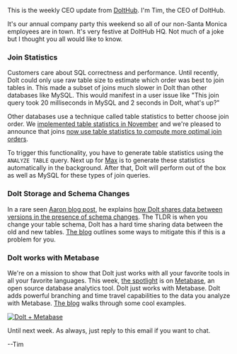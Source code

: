 This is the weekly CEO update from [DoltHub](https://www.dolthub.com/). I'm Tim, the CEO of DoltHub. 

It's our annual company party this weekend so all of our non-Santa Monica employees are in town. It's very festive at DoltHub HQ. Not much of a joke but I thought you all would like to know.

### Join Statistics

Customers care about SQL correctness and performance. Until recently, Dolt could only use raw table size to estimate which order was best to join tables in. This made a subset of joins much slower in Dolt than other databases like MySQL. This would manifest in a user issue like "This join query took 20 milliseconds in MySQL and 2 seconds in Dolt, what's up?"

Other databases use a technique called table statistics to better choose join order. We [implemented table statistics in November](https://www.dolthub.com/blog/2023-11-15-index-statistics/) and we're pleased to announce that joins [now use table statistics to compute more optimal join orders](https://www.dolthub.com/blog/2024-01-22-join-statistics/).

To trigger this functionality, you have to generate table statistics using the `ANALYZE TABLE` query. Next up for [Max](https://www,dolthub.com/team#max) is to generate these statistics automatically in the background. After that, Dolt will perform out of the box as well as MySQL for these types of join queries.

### Dolt Storage and Schema Changes

In a rare seen [Aaron blog post](https://www.dolthub.com/blog/?q=aaron), he explains [how Dolt shares data between versions in the presence of schema changes](https://www.dolthub.com/blog/2024-01-19-structural-sharing-with-schema-changes/). The TLDR is when you change your table schema, Dolt has a hard time sharing data between the old and new tables. [The blog](https://www.dolthub.com/blog/2024-01-19-structural-sharing-with-schema-changes/) outlines some ways to mitigate this if this is a problem for you.

### Dolt works with Metabase

We're on a mission to show that Dolt just works with all your favorite tools in all your favorite languages. This week, [the spotlight](https://www.dolthub.com/blog/2024-01-24-dolt-metabase/) is on [Metabase](https://github.com/metabase/metabase), an open source database analytics tool. Dolt just works with Metabase. Dolt adds powerful branching and time travel capabilities to the data you analyze with Metabase. [The blog](https://www.dolthub.com/blog/2024-01-24-dolt-metabase/) walks through some cool examples.

[![Dolt + Metabase](../images/dolt-metabase.png)](https://www.dolthub.com/blog/2024-01-24-dolt-metabase/)

Until next week. As always, just reply to this email if you want to chat.

--Tim